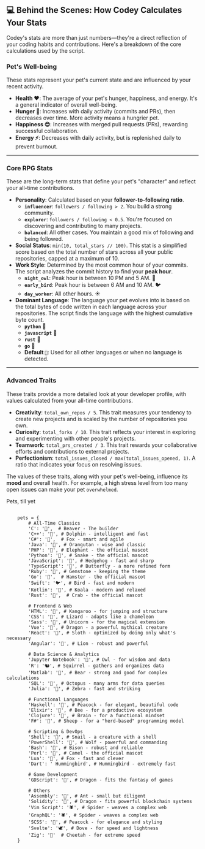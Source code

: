 ## 💻 Behind the Scenes: How Codey Calculates Your Stats

Codey's stats are more than just numbers—they're a direct reflection of your coding habits and contributions. Here's a breakdown of the core calculations used by the script.

### Pet's Well-being
These stats represent your pet's current state and are influenced by your recent activity.
* **Health ❤️**: The average of your pet's hunger, happiness, and energy. It's a general indicator of overall well-being.
* **Hunger 🍖**: Increases with daily activity (commits and PRs), then decreases over time. More activity means a hungrier pet.
* **Happiness 😊**: Increases with merged pull requests (PRs), rewarding successful collaboration.
* **Energy ⚡**: Decreases with daily activity, but is replenished daily to prevent burnout.

---

### Core RPG Stats
These are the long-term stats that define your pet's "character" and reflect your all-time contributions.

* **Personality**: Calculated based on your **follower-to-following ratio**.
    * **`influencer`**: `followers / following > 2`. You build a strong community.
    * **`explorer`**: `followers / following < 0.5`. You're focused on discovering and contributing to many projects.
    * **`balanced`**: All other cases. You maintain a good mix of following and being followed.
* **Social Status**: `min(10, total_stars // 100)`. This stat is a simplified score based on the total number of stars across all your public repositories, capped at a maximum of 10.
* **Work Style**: Determined by the most common hour of your commits. The script analyzes the commit history to find your **peak hour**.
    * **`night_owl`**: Peak hour is between 10 PM and 5 AM. 🦉
    * **`early_bird`**: Peak hour is between 6 AM and 10 AM. 🐦
    * **`day_worker`**: All other hours. ☀️
* **Dominant Language**: The language your pet evolves into is based on the total bytes of code written in each language across your repositories. The script finds the language with the highest cumulative byte count.
    * **`python`** 🐍
    * **`javascript`** 🦊
    * **`rust`** 🦀
    * **`go`** 🐹
    * **Default `👾`**: Used for all other languages or when no language is detected.

---

### Advanced Traits
These traits provide a more detailed look at your developer profile, with values calculated from your all-time contributions.

* **Creativity**: `total_own_repos / 5`. This trait measures your tendency to create new projects and is scaled by the number of repositories you own.
* **Curiosity**: `total_forks / 10`. This trait reflects your interest in exploring and experimenting with other people's projects.
* **Teamwork**: `total_prs_created / 3`. This trait rewards your collaborative efforts and contributions to external projects.
* **Perfectionism**: `total_issues_closed / max(total_issues_opened, 1)`. A ratio that indicates your focus on resolving issues.

The values of these traits, along with your pet's well-being, influence its **mood** and overall health. For example, a high stress level from too many open issues can make your pet `overwhelmed`.

Pets,  till yet
```

    pets = {
        # All-Time Classics
        'C': '🦫',  # Beaver - The builder
        'C++': '🐬', # Dolphin - intelligent and fast
        'C#': '🦊',  # Fox - smart and agile
        'Java': '🦧', # Orangutan - wise and classic
        'PHP': '🐘', # Elephant - the official mascot
        'Python': '🐍', # Snake - the official mascot
        'JavaScript': '🦔', # Hedgehog - fast and sharp
        'TypeScript': '🦋', # Butterfly - a more refined form
        'Ruby': '💎', # Gemstone - keeping the theme
        'Go': '🐹',  # Hamster - the official mascot
        'Swift': '🐦', # Bird - fast and modern
        'Kotlin': '🐨', # Koala - modern and relaxed
        'Rust': '🦀',  # Crab - the official mascot
        
        # Frontend & Web
        'HTML': '🦘', # Kangaroo - for jumping and structure
        'CSS': '🦎', # Lizard - adapts like a chameleon
        'Sass': '🦄', # Unicorn - for the magical extension
        'Vue': '🐉', # Dragon - a powerful mythical creature
        'React': '🦥', # Sloth - optimized by doing only what's necessary
        'Angular': '🦁', # Lion - robust and powerful
        
        # Data Science & Analytics
        'Jupyter Notebook': '🦉', # Owl - for wisdom and data
        'R': '🐿️', # Squirrel - gathers and organizes data
        'Matlab': '🐻', # Bear - strong and good for complex calculations
        'SQL': '🐙', # Octopus - many arms for data queries
        'Julia': '🦓', # Zebra - fast and striking
        
        # Functional Languages
        'Haskell': '🦚', # Peacock - for elegant, beautiful code
        'Elixir': '🐝', # Bee - for a productive ecosystem
        'Clojure': '🧠', # Brain - for a functional mindset
        'F#': '🐑', # Sheep - for a "herd-based" programming model
        
        # Scripting & DevOps
        'Shell': '🐌', # Snail - a creature with a shell
        'PowerShell': '🐺', # Wolf - powerful and commanding
        'Bash': '🦬', # Bison - robust and reliable
        'Perl': '🐪', # Camel - the official mascot
        'Lua': '🦊', # Fox - fast and clever
        'Dart': ' Hummingbird', # Hummingbird - extremely fast
        
        # Game Development
        'GDScript': '🐉', # Dragon - fits the fantasy of games
        
        # Others
        'Assembly': '🐜', # Ant - small but diligent
        'Solidity': '🐉', # Dragon - fits powerful blockchain systems
        'Vim Script': '🕷️', # Spider - weaves a complex web
        'GraphQL': '🕷️', # Spider - weaves a complex web
        'SCSS': '🦚', # Peacock - for elegance and styling
        'Svelte': '🕊️', # Dove - for speed and lightness
        'Zig': '🐆'  # Cheetah - for extreme speed
    }

```
